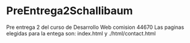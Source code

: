 # PreEntrega2Schallibaum
Pre entrega 2 del curso de Desarrollo Web comision 44670
Las paginas elegidas para la entega son: index.html y ./html/contact.html
